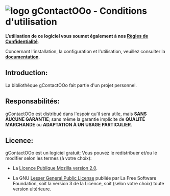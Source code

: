 # ![logo][1] gContactOOo - Conditions d'utilisation

**L’utilisation de ce logiciel vous soumet également à nos [Règles de Confidentialité][2]**.

Concernant l'installation, la configuration et l'utilisation,
veuillez consulter la **[documentation][3]**.

## Introduction:

La bibliothèque gContactOOo fait partie d'un projet personnel.

## Responsabilités:

gContactOOo est distribué dans l'espoir qu'il sera utile,
mais **SANS AUCUNE GARANTIE**; sans même la garantie implicite de
**QUALITÉ MARCHANDE** ou **ADAPTATION À UN USAGE PARTICULIER**.

## Licence:

gContactOOo est un logiciel gratuit; Vous pouvez le redistribuer et/ou
le modifier selon les termes (à votre choix):

- La [Licence Publique Mozilla version 2.0][4].

- La GNU [Lesser General Public License][5] publiée par La Free Software Foundation,
soit la version 3 de la Licence, soit (selon votre choix) toute version ultérieure.

[1]: <https://prrvchr.github.io/gContactOOo/img/gContactOOo.png>
[2]: <https://prrvchr.github.io/gContactOOo/source/gContactOOo/registration/PrivacyPolicy_fr>
[3]: <https://prrvchr.github.io/gContactOOo/README_fr>
[4]: <http://mozilla.org/MPL/2.0/>
[5]: <http://www.gnu.org/licenses/lgpl-3.0.html>
